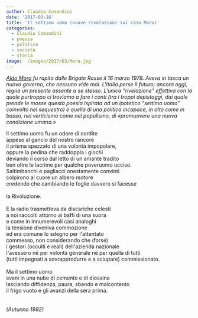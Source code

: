 ```yaml
---
author: Claudio Comandini
date: '2017-03-16'
title: 'Il settimo uomo (nuove rivelazioni sul caso Moro)'
categories:
  - Claudio Comandini
  - poesia
  - politica
  - società
  - storia
image:  /images/2017/03/Moro.jpg
---
```


[*Aldo Moro*](https://it.wikipedia.org/wiki/Aldo_Moro) *fu rapito dalle Brigate Rosse il 16 marzo 1978. Aveva in tasca un nuovo governo, che nessuno vide mai. L'Italia perse il futuro; ancora oggi, regna un presente assente a se stesso. L'unica "rivelazione" effettiva con la quale purtroppo ci troviamo a fare i conti (tra i troppi depistaggi, dai quale prende le mosse questa poesia ispirata ad un ipotetico "settimo uomo" coinvolto nel sequestro) è quella di una politica incapace, in alto come in basso, nel verticismo come nel populismo, di «promuovere una nuova condizione umana.»*

Il settimo uomo fu un odore di cordite\
appeso al gancio del nostro rancore\
il prisma spezzato di una volontà impopolare,\
oppure la pedina che raddoppia i giochi\
deviando il corso dal letto di un amante tradito\
ben oltre le lacrime per qualche poveruomo ucciso.\
Saltimbanchi e pagliacci onestamente convinti\
colpirono al cuore un albero motore\
credendo che cambiando le foglie davvero si facesse\
\
la Rivoluzione.\
\
E la radio trasmetteva da discariche celesti\
a noi raccolti attorno ai baffi di una suora\
e come in innumerevoli casi analoghi\
la tensione diveniva commozione\
ed era comune lo sdegno per l'attentato\
commesso, non considerando che (forse)\
i gestori (occulti e reali) dell'azienda nazionale\
l'avessero né per volontà generale né per quella di tutti\
(tutti impegnati a sovrapprodurre e a sciupare) commissionato.\
\
Ma il settimo uomo\
svanì in una nube di cemento e di diossina\
lasciando diffidenza, paura, sbando e malcontento\
il frigo vuoto e gli avanzi della sera prima.\
\
\
*(Autunno 1992)*
